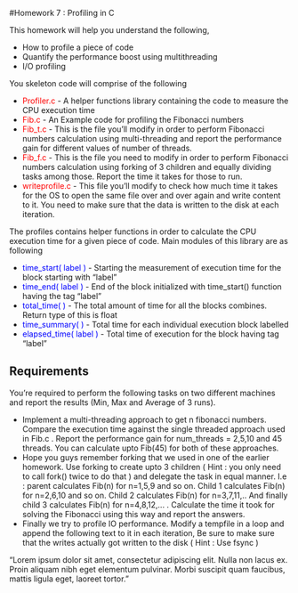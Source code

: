#Homework 7 : Profiling in C


This homework will help you understand the following,

- How to profile a piece of code
- Quantify the performance boost using multithreading 
- I/O profiling

You skeleton code will comprise of the following


- <span style="color:red">Profiler.c </span> -  A helper functions library containing the code to measure the CPU execution time
- <span style="color:red">Fib.c</span>  - An Example code for profiling the Fibonacci numbers
- <span style="color:red">Fib_t.c</span> - This is the file you’ll modify in order to perform Fibonacci numbers calculation using multi-threading and report the performance gain for different values of number of threads.
- <span style="color:red">Fib_f.c</span> -  This is the file you need to modify in order to perform Fibonacci numbers calculation using forking of 3 children and equally dividing tasks among those. Report the time it takes for those to run.
- <span style="color:red">writeprofile.c</span> -  This file you’ll modify to check how much time it takes for the OS to open the same file over and over again and write content to it. You need to make sure that the data is written to the disk at each iteration. 

The profiles contains helper functions in order to calculate the CPU execution time for a given piece of code. Main modules of this library are as following

- <span style="color:blue">time_start( label )</span> -  Starting the measurement of execution time for the block starting with “label”
- <span style="color:blue">time_end( label )</span>  -  End of the block initialized with time_start() function having the tag “label”
- <span style="color:blue">total_time(  )</span>  -  The total amount of time for all the blocks combines. Return type of this is float
- <span style="color:blue">time_summary(  )</span> - Total time for each individual execution block labelled
- <span style="color:blue">elapsed_time( label )</span>  -  Total time of execution for the block having tag “label”

## Requirements

You’re required to perform the following tasks on two different machines and report the results (Min, Max and Average of 3 runs).

- Implement a multi-threading approach to get n fibonacci numbers. Compare the execution time against the single threaded approach used in Fib.c . Report the performance gain for num_threads = 2,5,10 and 45 threads. You can calculate upto Fib(45) for both of these approaches.
- Hope you guys remember forking that we used in one of the earlier homework. Use forking to create upto 3 children ( Hint : you only need to call fork() twice to do that ) and delegate the task in equal manner. I.e : parent calculates Fib(n) for n=1,5,9 and so on. Child 1 calculates Fib(n) for n=2,6,10 and so on. Child 2 calculates Fib(n) for n=3,7,11,.. And finally child 3 calculates Fib(n) for n=4,8,12,... . Calculate the time it took for solving the Fibonacci using this way and report the answers.
- Finally we try to profile IO performance. Modify  a tempfile in a loop and append the following text to it in each iteration, Be sure to make sure that the writes actually got written to the disk ( Hint : Use fsync )

“Lorem ipsum dolor sit amet, consectetur adipiscing elit. Nulla non lacus ex. Proin aliquam nibh eget elementum pulvinar. Morbi suscipit quam faucibus, mattis ligula eget, laoreet tortor.”



